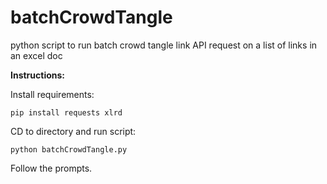 # batchCrowdTangle
python script to run batch crowd tangle link API request on a list of links in an excel doc



**Instructions:**

Install requirements: 

`pip install requests xlrd`

CD to directory and run script:

`python batchCrowdTangle.py`

Follow the prompts.
